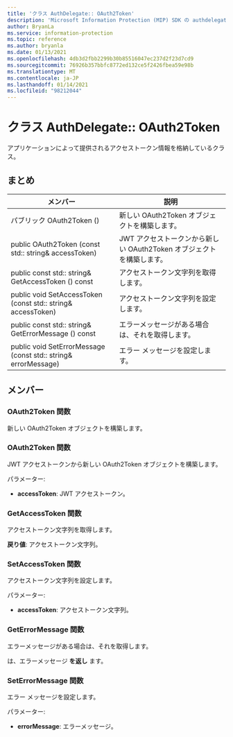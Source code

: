 ```yaml
---
title: 'クラス AuthDelegate:: OAuth2Token'
description: 'Microsoft Information Protection (MIP) SDK の authdelegate:: oauth2token クラスを文書にします。'
author: BryanLa
ms.service: information-protection
ms.topic: reference
ms.author: bryanla
ms.date: 01/13/2021
ms.openlocfilehash: 4db3d2fbb2299b30b85516047ec237d2f23d7cd9
ms.sourcegitcommit: 76926b357bbfc8772ed132ce5f2426fbea59e98b
ms.translationtype: MT
ms.contentlocale: ja-JP
ms.lasthandoff: 01/14/2021
ms.locfileid: "98212044"
---
```

# <a name="class-authdelegateoauth2token"></a>クラス AuthDelegate:: OAuth2Token 
アプリケーションによって提供されるアクセストークン情報を格納しているクラス。
  
## <a name="summary"></a>まとめ
 メンバー                        | 説明                                
--------------------------------|---------------------------------------------
パブリック OAuth2Token ()  |  新しい OAuth2Token オブジェクトを構築します。
public OAuth2Token (const std:: string& accessToken)  |  JWT アクセストークンから新しい OAuth2Token オブジェクトを構築します。
public const std:: string& GetAccessToken () const  |  アクセストークン文字列を取得します。
public void SetAccessToken (const std:: string& accessToken)  |  アクセストークン文字列を設定します。
public const std:: string& GetErrorMessage () const  |  エラーメッセージがある場合は、それを取得します。
public void SetErrorMessage (const std:: string& errorMessage)  |  エラー メッセージを設定します。
  
## <a name="members"></a>メンバー
  
### <a name="oauth2token-function"></a>OAuth2Token 関数
新しい OAuth2Token オブジェクトを構築します。
  
### <a name="oauth2token-function"></a>OAuth2Token 関数
JWT アクセストークンから新しい OAuth2Token オブジェクトを構築します。

パラメーター:  
* **accessToken**: JWT アクセストークン。


  
### <a name="getaccesstoken-function"></a>GetAccessToken 関数
アクセストークン文字列を取得します。

  
**戻り値**: アクセストークン文字列。
  
### <a name="setaccesstoken-function"></a>SetAccessToken 関数
アクセストークン文字列を設定します。

パラメーター:  
* **accessToken**: アクセストークン文字列。


  
### <a name="geterrormessage-function"></a>GetErrorMessage 関数
エラーメッセージがある場合は、それを取得します。

  
は、エラーメッセージ **を返し** ます。
  
### <a name="seterrormessage-function"></a>SetErrorMessage 関数
エラー メッセージを設定します。

パラメーター:  
* **errorMessage**: エラーメッセージ。

